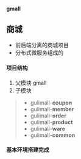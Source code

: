 ####  gmall
## 商城

- 前后端分离的商城项目
- 分布式微服务组成的


#### 项目结构

1. 父模块 gmall 
2. 子模块 

> - gulimall-**coupon** 
> - gulimall-**member**
> - gulimall-**order**
> - gulimall-**product**
> - gulimall-**ware**
> - gulimall-**common**

#### 基本环境搭建完成

